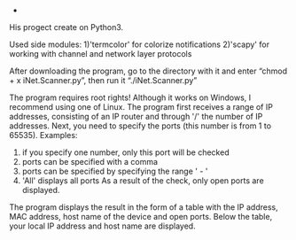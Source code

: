 *

His progect create on Python3.

Used side modules:
1)'termcolor' for colorize notifications
2)'scapy' for working with channel and network layer protocols

After downloading the program, go to the directory with it and enter “chmod + x iNet.Scanner.py”, then run it “./iNet.Scanner.py”

The program requires root rights! Although it works on Windows, I recommend using one of Linux.
The program first receives a range of IP addresses, consisting of an IP router and through '/' the number of IP addresses.
Next, you need to specify the ports (this number is from 1 to 65535).
Examples:
1) if you specify one number, only this port will be checked
2) ports can be specified with a comma
3) ports can be specified by specifying the range '<min port> - <max port>'
4) 'All' displays all ports
As a result of the check, only open ports are displayed.

The program displays the result in the form of a table with the IP address, MAC address, host name of the device and open ports.
Below the table, your local IP address and host name are displayed.

